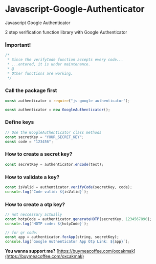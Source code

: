 # Javascript-Google-Authenticator

Javascript Google Authenticator

2 step verification function library with Google Authenticator

### İmportant!

```js
/*
 * Since the verifyCode function accepts every code...
 * ...entered, it is under maintenance.
 * @
 * Other functions are working.
 */
```

### Call the package first

```js
const authenticator = require("js-google-authenticator");

const authenticator = new GoogleAuthenticator();
```

### Define keys

```js
// Use the GoogleAuthenticator class methods
const secretKey = "YOUR_SECRET_KEY";
const code = "123456";
```

### How to create a secret key?

```js
const secretKey = authenticator.encode(text);
```

### How to validate a key?

```js
const isValid = authenticator.verifyCode(secretKey, code);
console.log(`Code valid: ${isValid}`);
```

### How to create a otp key?

```js
// not neccessary actually
const hotpCode = authenticator.generateHOTP(secretKey, 1234567890);
console.log(`HOTP code: ${hotpCode}`);

// for qr code:
const app = authenticator.forApp(string, secretKey);
console.log(`Google Authenticator App Otp Link: ${app}`);
```

**You wanna support me?**
[https://buymeacoffee.com/oxcakmak](https://buymeacoffee.com/oxcakmak)
